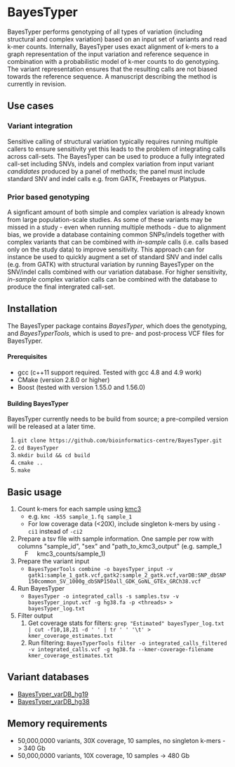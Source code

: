 # BayesTyper #
BayesTyper performs genotyping of all types of variation (including structural and complex variation) based on an input set of variants and read k-mer counts. Internally, BayesTyper uses exact alignment of k-mers to a graph representation of the input variation and reference sequence in combination with a probabilistic model of k-mer counts to do genotyping. The variant representation ensures that the resulting calls are not biased towards the reference sequence. A manuscript describing the method is currently in revision.

## Use cases ##

### Variant integration ###
Sensitive calling of structural variation typically requires running multiple callers to ensure sensitivity yet this leads to the problem of integrating calls across call-sets. The BayesTyper can be used to produce a fully integrated call-set including SNVs, indels and complex variation from input variant *candidates* produced by a panel of methods; the panel must include standard SNV and indel calls e.g. from GATK, Freebayes or Platypus.

### Prior based genotyping ###
A signficant amount of both simple and complex variation is already known from large population-scale studies. As some of these variants may be missed in a study - even when running multiple methods - due to alignment bias, we provide a database containing common SNPs/indels together with complex variants that can be combined with *in-sample* calls (i.e. calls based only on the study data) to improve sensitivity.
This approach can for instance be used to quickly augment a set of standard SNV and indel calls (e.g. from GATK) with structural variation by running BayesTyper on the SNV/indel calls combined with our variation database. For higher sensitivity, *in-sample* complex variation calls can be combined with the database to produce the final intergrated call-set.

## Installation ##
The BayesTyper package contains *BayesTyper*, which does the genotyping, and *BayesTyperTools*, which is used to pre- and post-process VCF files for BayesTyper.

#### Prerequisites ####
* gcc (c++11 support required. Tested with gcc 4.8 and 4.9 work)
* CMake (version 2.8.0 or higher)
* Boost (tested with version 1.55.0 and 1.56.0)

#### Building BayesTyper ####
BayesTyper currently needs to be build from source; a pre-compiled version will be released at a later time. 
1. `git clone https://github.com/bioinformatics-centre/BayesTyper.git`
2. `cd BayesTyper`
2. `mkdir build && cd build`
5. `cmake ..`
6. `make`

## Basic usage ##
1. Count k-mers for each sample using [kmc3](http://sun.aei.polsl.pl/REFRESH/index.php?page=projects&project=kmc&subpage=download)
   * e.g. `kmc -k55 sample_1.fq sample_1`
   * For low coverage data (<20X), include singleton k-mers by using `-ci1` instead of `-ci2` 
2. Prepare a tsv file with sample information. One sample per row with columns "sample_id", "sex" and "path_to_kmc3_output" (e.g. sample_1 &nbsp;&nbsp;&nbsp; F &nbsp;&nbsp;&nbsp; kmc3_counts/sample_1)
3. Prepare the variant input
   * `BayesTyperTools combine -o bayesTyper_input -v gatk1:sample_1_gatk.vcf,gatk2:sample_2_gatk.vcf,varDB:SNP_dbSNP150common_SV_1000g_dbSNP150all_GDK_GoNL_GTEx_GRCh38.vcf`
4. Run BayesTyper
   * `BayesTyper -o integrated_calls -s samples.tsv -v bayesTyper_input.vcf -g hg38.fa -p <threads> > bayesTyper_log.txt`
5. Filter output
   1. Get coverage stats for filters: `grep "Estimated" bayesTyper_log.txt | cut -f10,18,21 -d ' ' | tr ' ' '\t' > kmer_coverage_estimates.txt`
   2. Run filtering: `BayesTyperTools filter -o integrated_calls_filtered -v integrated_calls.vcf -g hg38.fa --kmer-coverage-filename kmer_coverage_estimates.txt`

## Variant databases ##
* [BayesTyper_varDB_hg19](http://people.binf.ku.dk/~lassemaretty/bayesTyper/SNP_dbSNP150common_SV_1000g_dbSNP150all_GDK_GoNL_GTEx_GRCh37.vcf)
* [BayesTyper_varDB_hg38](http://people.binf.ku.dk/~lassemaretty/bayesTyper/SNP_dbSNP150common_SV_1000g_dbSNP150all_GDK_GoNL_GTEx_GRCh38.vcf)
## Memory requirements ## 
* 50,000,0000 variants, 30X coverage, 10 samples, no singleton k-mers -> 340 Gb
* 50,000,0000 variants, 10X coverage, 10 samples -> 480 Gb
